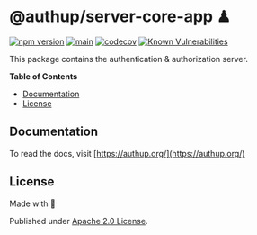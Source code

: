 # @authup/server-core-app ♟

[![npm version](https://badge.fury.io/js/@authup%2Fserver-api.svg)](https://badge.fury.io/js/@authup%2Fserver-api)
[![main](https://github.com/authup/authup/actions/workflows/main.yml/badge.svg)](https://github.com/authup/authup/actions/workflows/main.yml)
[![codecov](https://codecov.io/gh/authup/authup/branch/master/graph/badge.svg?token=FHE347R1NW)](https://codecov.io/gh/authup/authup)
[![Known Vulnerabilities](https://snyk.io/test/github/authup/authup/badge.svg)](https://snyk.io/test/github/authup/authup)

This package contains the authentication & authorization server.

**Table of Contents**

- [Documentation](#documentation)
- [License](#license)

  
## Documentation

To read the docs, visit [https://authup.org/](https://authup.org/)

## License

Made with 💚

Published under [Apache 2.0 License](./LICENSE).
